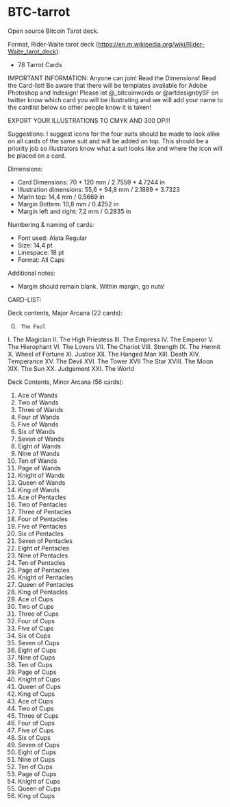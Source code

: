 # BTC-tarrot
Open source Bitcoin Tarot deck.

Format, Rider-Waite tarot deck (https://en.m.wikipedia.org/wiki/Rider-Waite_tarot_deck): 
- 78 Tarrot Cards


IMPORTANT INFORMATION:
Anyone can join! Read the Dimensions! Read the Card-list! Be aware that there will be templates available for Adobe Photoshop and Indesign!
Please let @_bitcoinwords or @artdesignbySF on twitter know which card you will be illustrating and we will add your name to the cardlist below so other people know it is taken!

EXPORT YOUR ILLUSTRATIONS TO CMYK AND 300 DPI!!

Suggestions:
I suggest icons for the four suits should be made to look alike on all cards of the same suit and will be added on top. This should be a priority job so illustrators know what a suit looks like and where the icon will be placed on a card.

Dimensions:
- Card Dimensions: 70 * 120 mm / 2.7559 * 4.7244 in
- Illustration dimensions: 55,6 * 94,8 mm / 2.1889 * 3.7323
- Marin top: 14,4 mm / 0.5669 in
- Margin Bottem: 10,8 mm / 0.4252 in
- Margin left and right: 7,2 mm / 0.2835 in

Numbering & naming of cards:
- Font used: Alata Regular
- Size: 14,4 pt
- Linespace: 18 pt
- Format: All Caps

Additional notes:
- Margin should remain blank. Within margin, go nuts!


CARD-LIST:

 Deck contents, Major Arcana (22 cards):
 
  0.      The Fool
  I.      The Magician
  II.     The High Priestess
  III.    The Empress
  IV.     The Emperor
  V.      The Hierophant
  VI.     The Lovers
  VII.    The Chariot
  VIII.   Strength
  IX.     The Hermit
  X.      Wheel of Fortune
  XI.     Justice
  XII.    The Hanged Man
  XIII.   Death
  XIV.    Temperance
  XV.     The Devil
  XVI.    The Tower
  XVII    The Star
  XVIII.  The Moon
  XIX.    The Sun
  XX.     Judgement
  XXI.    The World

Deck Contents, Minor Arcana (56 cards):
1.  Ace of Wands
2.  Two of Wands
3.  Three of Wands
4.  Four of Wands
5.  Five of Wands
6.  Six of Wands
7.  Seven of Wands
8.  Eight of Wands
9.  Nine of Wands
10. Ten of Wands
11. Page of Wands
12. Knight of Wands
13. Queen of Wands
14. King of Wands
15. Ace of Pentacles
16. Two of Pentacles
17. Three of Pentacles
18. Four of Pentacles
19. Five of Pentacles
20. Six of Pentacles
21. Seven of Pentacles
22. Eight of Pentacles
23. Nine of Pentacles
24. Ten of Pentacles
25. Page of Pentacles
26. Knight of Pentacles
27. Queen of Pentacles
28. King of Pentacles
29. Ace of Cups
30. Two of Cups
31. Three of Cups
32. Four of Cups
33. Five of Cups
34. Six of Cups
35. Seven of Cups
36. Eight of Cups
37. Nine of Cups
38. Ten of Cups
39. Page of Cups
40. Knight of Cups
41. Queen of Cups
42. King of Cups
43. Ace of Cups
44. Two of Cups
45. Three of Cups
46. Four of Cups
47. Five of Cups
48. Six of Cups
49. Seven of Cups
50. Eight of Cups
51. Nine of Cups
52. Ten of Cups
53. Page of Cups
54. Knight of Cups
55. Queen of Cups
56. King of Cups

